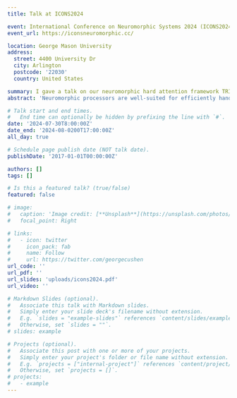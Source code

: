 ```yaml
---
title: Talk at ICONS2024

event: International Conference on Neuromorphic Systems 2024 (ICONS2024)
event_url: https://iconsneuromorphic.cc/

location: George Mason University
address:
  street: 4400 University Dr
  city: Arlington
  postcode: '22030'
  country: United States

summary: I gave a talk on our neuromorphic hard attention framework TRIP for efficient event-based vision at ICONS 2024.
abstract: 'Neuromorphic processors are well-suited for efficiently handling sparse events from event-based cameras. However, they face significant challenges in the growth of computing demand and hardware costs as the input resolution increases. This paper proposes the Trainable Region-of-Interest Prediction (TRIP), the first hardware-efficient hard attention framework for event-based vision processing on a neuromorphic processor. Our TRIP framework actively produces low-resolution Region-of-Interest (ROIs) for efficient and accurate classification. The framework exploits sparse events' inherent low information density to reduce the overhead of ROI prediction. We introduced extensive hardware-aware optimizations for TRIP and implemented the hardware-optimized algorithm on the SENECA neuromorphic processor. We utilized multiple event-based classification datasets for evaluation. Our approach achieves state-of-the-art accuracies in all datasets and produces reasonable ROIs with varying locations and sizes. On the DvsGesture dataset, our solution requires 46x less computation than the state-of-the-art while achieving higher accuracy. Furthermore, TRIP enables more than 2x latency and energy improvements on the SENECA neuromorphic processor compared to the conventional solution.'

# Talk start and end times.
#   End time can optionally be hidden by prefixing the line with `#`.
date: '2024-07-30T8:00:00Z'
date_end: '2024-08-0200T17:00:00Z'
all_day: true

# Schedule page publish date (NOT talk date).
publishDate: '2017-01-01T00:00:00Z'

authors: []
tags: []

# Is this a featured talk? (true/false)
featured: false

# image:
#   caption: 'Image credit: [**Unsplash**](https://unsplash.com/photos/bzdhc5b3Bxs)'
#   focal_point: Right

# links:
#   - icon: twitter
#     icon_pack: fab
#     name: Follow
#     url: https://twitter.com/georgecushen
url_code: ''
url_pdf: ''
url_slides: 'uploads/icons2024.pdf'
url_video: ''

# Markdown Slides (optional).
#   Associate this talk with Markdown slides.
#   Simply enter your slide deck's filename without extension.
#   E.g. `slides = "example-slides"` references `content/slides/example-slides.md`.
#   Otherwise, set `slides = ""`.
# slides: example

# Projects (optional).
#   Associate this post with one or more of your projects.
#   Simply enter your project's folder or file name without extension.
#   E.g. `projects = ["internal-project"]` references `content/project/deep-learning/index.md`.
#   Otherwise, set `projects = []`.
# projects:
#   - example
---
```


<!-- {{% callout note %}}
Click on the **Slides** button above to view the built-in slides feature.
{{% /callout %}}

Slides can be added in a few ways:

- **Create** slides using Wowchemy's [_Slides_](https://wowchemy.com/docs/managing-content/#create-slides) feature and link using `slides` parameter in the front matter of the talk file
- **Upload** an existing slide deck to `static/` and link using `url_slides` parameter in the front matter of the talk file
- **Embed** your slides (e.g. Google Slides) or presentation video on this page using [shortcodes](https://wowchemy.com/docs/writing-markdown-latex/).

Further event details, including [page elements](https://wowchemy.com/docs/writing-markdown-latex/) such as image galleries, can be added to the body of this page. -->
